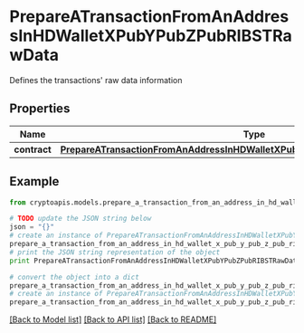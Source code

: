 # PrepareATransactionFromAnAddressInHDWalletXPubYPubZPubRIBSTRawData

Defines the transactions' raw data information

## Properties
Name | Type | Description | Notes
------------ | ------------- | ------------- | -------------
**contract** | [**PrepareATransactionFromAnAddressInHDWalletXPubYPubZPubRIBSTRawDataContract**](PrepareATransactionFromAnAddressInHDWalletXPubYPubZPubRIBSTRawDataContract.md) |  | 

## Example

```python
from cryptoapis.models.prepare_a_transaction_from_an_address_in_hd_wallet_x_pub_y_pub_z_pub_ribst_raw_data import PrepareATransactionFromAnAddressInHDWalletXPubYPubZPubRIBSTRawData

# TODO update the JSON string below
json = "{}"
# create an instance of PrepareATransactionFromAnAddressInHDWalletXPubYPubZPubRIBSTRawData from a JSON string
prepare_a_transaction_from_an_address_in_hd_wallet_x_pub_y_pub_z_pub_ribst_raw_data_instance = PrepareATransactionFromAnAddressInHDWalletXPubYPubZPubRIBSTRawData.from_json(json)
# print the JSON string representation of the object
print PrepareATransactionFromAnAddressInHDWalletXPubYPubZPubRIBSTRawData.to_json()

# convert the object into a dict
prepare_a_transaction_from_an_address_in_hd_wallet_x_pub_y_pub_z_pub_ribst_raw_data_dict = prepare_a_transaction_from_an_address_in_hd_wallet_x_pub_y_pub_z_pub_ribst_raw_data_instance.to_dict()
# create an instance of PrepareATransactionFromAnAddressInHDWalletXPubYPubZPubRIBSTRawData from a dict
prepare_a_transaction_from_an_address_in_hd_wallet_x_pub_y_pub_z_pub_ribst_raw_data_form_dict = prepare_a_transaction_from_an_address_in_hd_wallet_x_pub_y_pub_z_pub_ribst_raw_data.from_dict(prepare_a_transaction_from_an_address_in_hd_wallet_x_pub_y_pub_z_pub_ribst_raw_data_dict)
```
[[Back to Model list]](../README.md#documentation-for-models) [[Back to API list]](../README.md#documentation-for-api-endpoints) [[Back to README]](../README.md)


